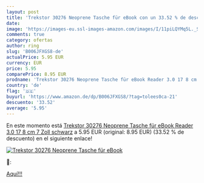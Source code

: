 ```yaml
---
layout: post
title: 'Trekstor 30276 Neoprene Tasche für eBook con un 33.52 % de descuento'
date: 
image: 'https://images-eu.ssl-images-amazon.com/images/I/11piLQYMq5L._SL200_.jpg'
comments: true
category: ofertas
author: ring
slug: 'B006JFXGS8-de'
actualPrice: 5.95 EUR
currency: EUR
price: 5.95
comparePrice: 8.95 EUR
prodname: 'Trekstor 30276 Neoprene Tasche für eBook Reader 3.0 17 8 cm  7 Zoll  schwarz'
country: 'de'
flag: '🇩🇪'
buyurl: 'https://www.amazon.de/dp/B006JFXGS8/?tag=tolees0ca-21'
descuento: '33.52'
average: '5.95'
---
```


En este momento está [Trekstor 30276 Neoprene Tasche für eBook Reader 3.0 17 8 cm  7 Zoll  schwarz](https://www.amazon.de/dp/B006JFXGS8/?tag=tolees0ca-21) a 5.95 EUR (original: 8.95 EUR) (33.52 %  de descuento) en el siguiente enlace!

[![Trekstor 30276 Neoprene Tasche für eBook](https://images-eu.ssl-images-amazon.com/images/I/11piLQYMq5L._SL200_.jpg)](https://www.amazon.de/dp/B006JFXGS8/?tag=tolees0ca-21)

🔎:


[Aquí!!!](https://www.amazon.de/dp/B006JFXGS8/?tag=tolees0ca-21)

